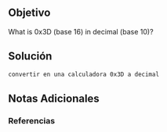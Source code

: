 
## Objetivo 

What is 0x3D (base 16) in decimal (base 10)?
## Solución  

```bash
convertir en una calculadora 0x3D a decimal
```

## Notas Adicionales 

### Referencias

